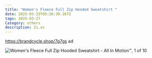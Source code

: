```yaml
---
title: "Women's Fleece Full Zip Hooded Sweatshirt "
date: 2025-03-25T05:26:30.367Z
tags: 2025-03-27
Category: others
description: 21.xx
---
```

https://brandcycle.shop/7q7gs   ad 

![Women's Fleece Full Zip Hooded Sweatshirt - All In Motion™, 1 of 10](https://target.scene7.com/is/image/Target/GUEST_4bb3406c-3cfb-4d6b-8f3f-4291a51eb126?wid=475&hei=475&qlt=80&fmt=webp)

<!--EndFragment-->